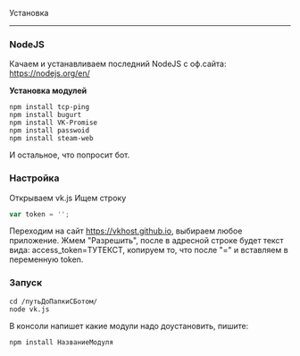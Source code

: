 ﻿Установка
***
### NodeJS
Качаем и устанавливаем последний NodeJS с оф.сайта: https://nodejs.org/en/

**Установка модулей**
```
npm install tcp-ping
npm install bugurt
npm install VK-Promise
npm install passwoid
npm install steam-web
```
И остальное, что попросит бот.

### Настройка
Открываем vk.js
Ищем строку 
```JavaScript
var token = '';
```
Переходим на сайт https://vkhost.github.io, выбираем любое приложение.
Жмем "Разрешить", после в адресной строке будет текст вида:
access_token=ТУТЕКСТ, копируем то, что после "=" и вставляем в переменную token.

### Запуск
```
cd /путьДоПапкиСБотом/
node vk.js
```
В консоли напишет какие модули надо доустановить, пишите:
```
npm install НазваниеМодуля
```
